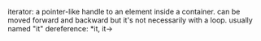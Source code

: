 iterator: a pointer-like handle to an element inside a container. can be moved forward and backward but it's not necessarily with a loop. usually named "it"
dereference: *it, it->
